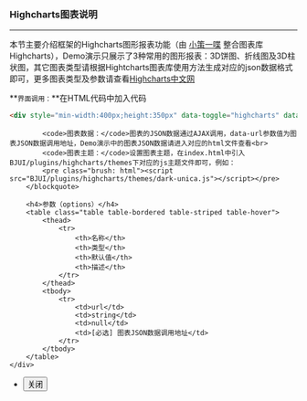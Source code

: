 ### Highcharts图表说明
***
本节主要介绍框架的Highcharts图形报表功能（由 [小策一喋](http://www.topjui.com)</a> 整合图表库Highcharts），Demo演示只展示了3种常用的图形报表：3D饼图、折线图及3D柱状图，其它图表类型请根据Hightcharts图表库使用方法生成对应的json数据格式即可，更多图表类型及参数请查看[Highcharts中文网](http://www.hcharts.cn)

**`界面调用：`**在HTML代码中加入代码
```html
<div style="min-width:400px;height:350px" data-toggle="highcharts" data-url="chart-lineData.html"></div>
```
            <code>图表数据：</code>图表的JSON数据通过AJAX调用，data-url参数值为图表JSON数据调用地址，Demo演示中的图表JSON数据请进入对应的html文件查看<br>
            <code>图表主题：</code>设置图表主题，在index.html中引入BJUI/plugins/highcharts/themes下对应的js主题文件即可，例如：
            <pre class="brush: html"><script src="BJUI/plugins/highcharts/themes/dark-unica.js"></script></pre>
        </blockquote>

        <h4>参数（options）</h4>
        <table class="table table-bordered table-striped table-hover">
            <thead>
                <tr>
                    <th>名称</th>
                    <th>类型</th>
                    <th>默认值</th>
                    <th>描述</th>
                </tr>
            </thead>
            <tbody>
                <tr>
                    <td>url</td>
                    <td>string</td>
                    <td>null</td>
                    <td>[必选] 图表JSON数据调用地址</td>
                </tr>
            </tbody>
        </table>
    </div>
</div>
<div class="bjui-pageFooter">
    <ul>
        <li><button type="button" class="btn-close" data-icon="close">关闭</button></li>
    </ul>
</div>

